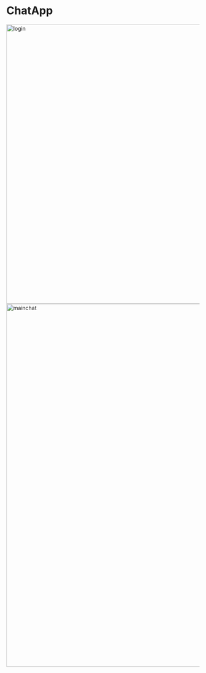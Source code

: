 # ChatApp
<img width="728" alt="login" src="https://github.com/LeenaJaswani/ChatApp/assets/49995175/7d837cd4-9b3b-406d-8046-95b978b9d88e">

<img width="946" alt="mainchat" src="https://github.com/LeenaJaswani/ChatApp/assets/49995175/2cf77193-e3bd-4d2e-a3aa-6edddf606a85">
